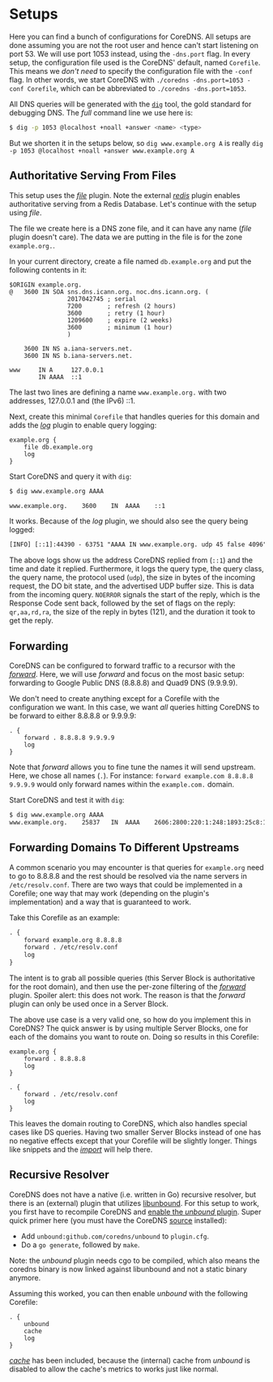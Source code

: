 # Setups

Here you can find a bunch of configurations for CoreDNS. All setups are done assuming you are not the
root user and hence can't start listening on port 53. We will use port 1053 instead, using the
`-dns.port` flag. In every setup, the configuration file used is the CoreDNS' default, named `Corefile`.
This means we *don't need* to specify the configuration file with the `-conf` flag. In other words,
we start CoreDNS with `./coredns -dns.port=1053 -conf Corefile`, which can be abbreviated to
`./coredns -dns.port=1053`.

All DNS queries will be generated with the [`dig`](https://en.wikipedia.org/wiki/Dig_(command))
tool, the gold standard for debugging DNS. The *full* command line we use here is:
~~~ sh
$ dig -p 1053 @localhost +noall +answer <name> <type>
~~~
But we shorten it in the setups below, so `dig www.example.org A` is really
`dig -p 1053 @localhost +noall +answer www.example.org A`

## Authoritative Serving From Files

This setup uses the [*file*](/plugins/file) plugin. Note the external [*redis*](/explugins/redis) plugin
enables authoritative serving from a Redis Database. Let's continue with the setup using *file*.

The file we create here is a DNS zone file, and it can have any name (*file* plugin doesn't care). The
data we are putting in the file is for the zone `example.org.`.

In your current directory, create a file named `db.example.org` and put the following contents in
it:

~~~ dns
$ORIGIN example.org.
@	3600 IN	SOA sns.dns.icann.org. noc.dns.icann.org. (
				2017042745 ; serial
				7200       ; refresh (2 hours)
				3600       ; retry (1 hour)
				1209600    ; expire (2 weeks)
				3600       ; minimum (1 hour)
				)

	3600 IN NS a.iana-servers.net.
	3600 IN NS b.iana-servers.net.

www     IN A     127.0.0.1
        IN AAAA  ::1
~~~
The last two lines are defining a name `www.example.org.` with two addresses, 127.0.0.1 and (the
IPv6) ::1.

Next, create this minimal `Corefile` that handles queries for this domain and adds the
[*log*](/plugins/log) plugin to enable query logging:

~~~ corefile
example.org {
    file db.example.org
    log
}
~~~

Start CoreDNS and query it with `dig`:

~~~ sh
$ dig www.example.org AAAA

www.example.org.    3600    IN  AAAA    ::1
~~~

It works. Because of the *log* plugin, we should also see the query being logged:

~~~ txt
[INFO] [::1]:44390 - 63751 "AAAA IN www.example.org. udp 45 false 4096" NOERROR qr,aa,rd,ra 121 0.000106009s
~~~

The above logs show us the address CoreDNS replied from (`::1`) and the time and date it replied.
Furthermore, it logs the query type, the query class, the query name, the protocol used (`udp`), the
size in bytes of the incoming request, the DO bit state, and the advertised UDP buffer size. This is
data from the incoming query. `NOERROR` signals the start of the reply, which is the Response Code
sent back, followed by the set of flags on the reply: `qr,aa,rd,ra`, the size of the reply in bytes
(121), and the duration it took to get the reply.

## Forwarding

CoreDNS can be configured to forward traffic to a recursor with the [*forward*](/plugins/forward).
Here, we will use *forward* and focus on the most basic setup: forwarding to Google Public DNS
(8.8.8.8) and Quad9 DNS (9.9.9.9).

We don't need to create anything except for a Corefile with the configuration we want. In
this case, we want *all* queries hitting CoreDNS to be forward to either 8.8.8.8 or 9.9.9.9:

~~~ corefile
. {
    forward . 8.8.8.8 9.9.9.9
    log
}
~~~
Note that *forward* allows you to fine tune the names it will send upstream. Here, we
chose all names (`.`). For instance: `forward example.com 8.8.8.8 9.9.9.9` would only forward names
within the `example.com.` domain.

Start CoreDNS and test it with `dig`:
~~~ sh
$ dig www.example.org AAAA
www.example.org.	25837	IN	AAAA	2606:2800:220:1:248:1893:25c8:194
~~~

## Forwarding Domains To Different Upstreams

A common scenario you may encounter is that queries for `example.org` need to go to 8.8.8.8 and
the rest should be resolved via the name servers in `/etc/resolv.conf`. There are two ways that
could be implemented in a Corefile; one way that may work (depending on the plugin's implementation) and
a way that is guaranteed to work.

Take this Corefile as an example:

~~~ txt
. {
    forward example.org 8.8.8.8
    forward . /etc/resolv.conf
    log
}
~~~

The intent is to grab all possible queries (this Server Block is authoritative for the root domain),
and then use the per-zone filtering of the [*forward*](/plugins/forward) plugin. Spoiler alert: this
does not work. The reason is that the *forward* plugin can only be used once in a Server
Block.

The above use case is a very valid one, so how do you implement this in CoreDNS? The quick
answer is by using multiple Server Blocks, one for each of the domains you want to route
on. Doing so results in this Corefile:

~~~ corefile
example.org {
    forward . 8.8.8.8
    log
}

. {
    forward . /etc/resolv.conf
    log
}
~~~

This leaves the domain routing to CoreDNS, which also handles special cases like DS queries. Having
two smaller Server Blocks instead of one has no negative effects except that your Corefile will be
slightly longer. Things like snippets and the [*import*](/plugins/import) will help there.

## Recursive Resolver

CoreDNS does not have a native (i.e. written in Go) recursive resolver, but there is an (external)
plugin that utilizes [libunbound](https://www.unbound.net/). For this setup to work, you first
have to recompile CoreDNS and [enable the *unbound*
plugin](https://coredns.io/2017/07/25/compile-time-enabling-or-disabling-plugins/). Super quick
primer here (you must have the CoreDNS [source](#source) installed):

* Add `unbound:github.com/coredns/unbound` to `plugin.cfg`.
* Do a `go generate`, followed by `make`.

Note: the *unbound* plugin needs cgo to be compiled, which also means the coredns binary is now
linked against libunbound and not a static binary anymore.

Assuming this worked, you can then enable *unbound* with the following Corefile:

~~~ corefile
. {
    unbound
    cache
    log
}
~~~
[*cache*](/plugins/cache) has been included, because the (internal) cache from *unbound* is disabled to allow the
cache's metrics to works just like normal.
